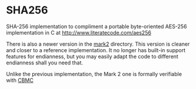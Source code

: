 # SHA256

SHA-256 implementation to compliment a portable byte-oriented AES-256 
implementation in C at http://www.literatecode.com/aes256 

There is also a newer version in the [mark2](mark2) directory. This version is
cleaner and closer to a reference implementation. It no longer has
built-in support features for endianness, but you may easily adapt
the code to different endianness shall you need that.

Unlike the previous implementation, the Mark 2 one is formally
verifiable with [CBMC](http://www.cprover.org/cbmc/)


